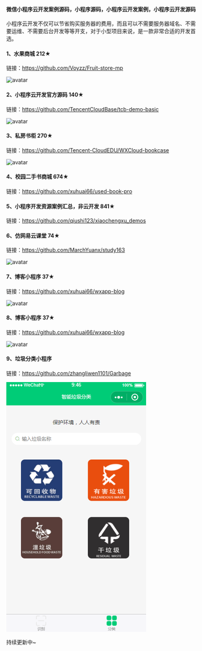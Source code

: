 
#### 微信小程序云开发案例源码，小程序源码，小程序云开发案例，小程序云开发源码
小程序云开发不仅可以节省购买服务器的费用，而且可以不需要服务器域名、不需要运维、不需要后台开发等等开支，对于小型项目来说，是一款非常合适的开发首选。

####  1、水果商城 212★
链接：https://github.com/Voyzz/Fruit-store-mp

![avatar](https://camo.githubusercontent.com/bcfc3416be6c93e2dfb0243989fd3f4bf5d70b6900edbdfdd6e003425e809ee6/68747470733a2f2f692e6c6f6c692e6e65742f323032302f31322f32352f57437a4148336d356b39475451426e2e706e67)

####  2、小程序云开发官方源码  140★
链接：https://github.com/TencentCloudBase/tcb-demo-basic

![avatar](https://camo.githubusercontent.com/de22ee30bb32b132414cbb5e47e19044e26544ef30aff36afbaf5893cc0c2875/68747470733a2f2f6d61696e2e71636c6f7564696d672e636f6d2f7261772f30373638373931323862636139383137633739383536386161343737353965382e706e67)

####  3、私房书柜 270★
链接：https://github.com/Tencent-CloudEDU/WXCloud-bookcase

![avatar](https://camo.githubusercontent.com/33fcf6a610022ae38effebd0d3166ad986009baade7164a190059e19aa6aed54/68747470733a2f2f706f7374696d672e616c696176762e636f6d2f6e65776d62702f36666372302e706e67)

####  4、校园二手书商城  674★
链接：https://github.com/xuhuai66/used-book-pro

####  5、小程序开发资源案例汇总，非云开发 841★
链接：https://github.com/qiushi123/xiaochengxu_demos

####  6、仿网易云课堂 74★
链接：https://github.com/MarchYuanx/study163

![avatar](https://github.com/MarchYuanx/study163/raw/master/view/play.gif)

####  7、博客小程序 37★
链接：https://github.com/xuhuai66/wxapp-blog

![avatar](https://mmbiz.qpic.cn/mmbiz_jpg/nJPznPUZbhqicMrM2ibcZkmPowTpA3jhENjdZDIwsHbhunvvxNmRQM9uzuqqjtxCygk8YyGcJNa4iaoNZpmLJ85NQ/640?wx_fmt=jpeg&tp=webp&wxfrom=5&wx_lazy=1&wx_co=1)

####  8、博客小程序 37★
链接：https://github.com/xuhuai66/wxapp-blog

![avatar](https://mmbiz.qpic.cn/mmbiz_jpg/nJPznPUZbhqicMrM2ibcZkmPowTpA3jhENjdZDIwsHbhunvvxNmRQM9uzuqqjtxCygk8YyGcJNa4iaoNZpmLJ85NQ/640?wx_fmt=jpeg&tp=webp&wxfrom=5&wx_lazy=1&wx_co=1)

####  9、垃圾分类小程序
链接：https://github.com/zhangliwen1101/Garbage

![avatar](https://raw.githubusercontent.com/zhangliwen1101/Images/master/img/garbage/05.jpg)

持续更新中~
